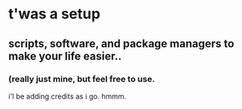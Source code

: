 # t'was a setup
##  scripts, software, and package managers to make your life easier..
###   (really just mine, but feel free to use.
i'l be adding credits as i go.
hmmm.
